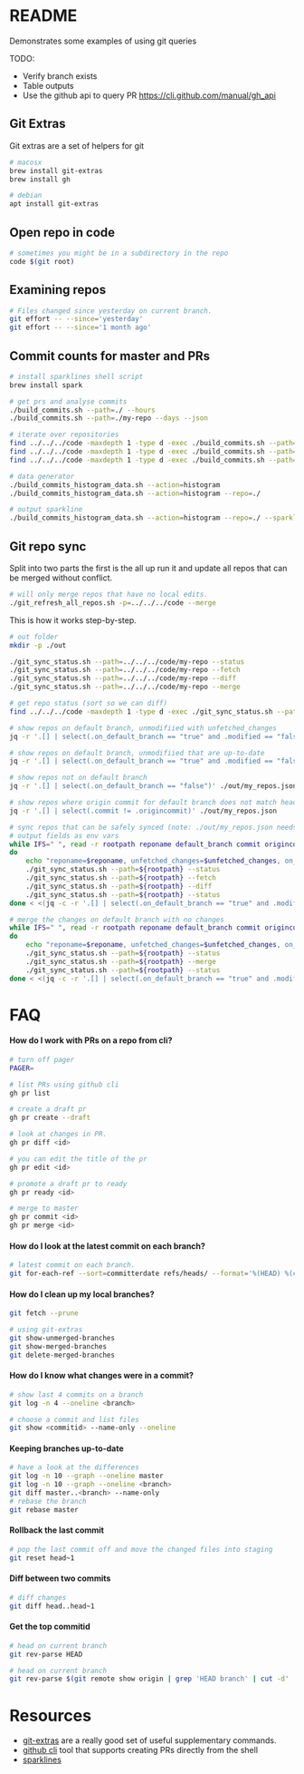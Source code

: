 # README
Demonstrates some examples of using git queries

TODO:
* Verify branch exists
* Table outputs
* Use the github api to query PR https://cli.github.com/manual/gh_api

## Git Extras
Git extras are a set of helpers for git
```sh
# macosx
brew install git-extras
brew install gh

# debian
apt install git-extras
```

## Open repo in code
```sh
# sometimes you might be in a subdirectory in the repo
code $(git root)
```

## Examining repos
```sh
# Files changed since yesterday on current branch.
git effort -- --since='yesterday'
git effort -- --since='1 month ago'
```

## Commit counts for master and PRs
```sh
# install sparklines shell script
brew install spark

# get prs and analyse commits 
./build_commits.sh --path=./ --hours 
./build_commits.sh --path=./my-repo --days --json

# iterate over repositories
find ../../../code -maxdepth 1 -type d -exec ./build_commits.sh --path={} --days --json \;                                                
find ../../../code -maxdepth 1 -type d -exec ./build_commits.sh --path={} --days --json \;                                                
find ../../../code -maxdepth 1 -type d -exec ./build_commits.sh --path={} --days --json \; | jq -s . > ./out/branch_activity.json  

# data generator
./build_commits_histogram_data.sh --action=histogram 
./build_commits_histogram_data.sh --action=histogram --repo=./  

# output sparkline
./build_commits_histogram_data.sh --action=histogram --repo=./ --sparkline | spark
```

## Git repo sync
Split into two parts the first is the all up run it and update all repos that can be merged without conflict.

```sh
# will only merge repos that have no local edits.
./git_refresh_all_repos.sh -p=../../../code --merge 
```

This is how it works step-by-step.
```sh
# out folder
mkdir -p ./out

./git_sync_status.sh --path=../../../code/my-repo --status   
./git_sync_status.sh --path=../../../code/my-repo --fetch
./git_sync_status.sh --path=../../../code/my-repo --diff 
./git_sync_status.sh --path=../../../code/my-repo --merge

# get repo status (sort so we can diff)
find ../../../code -maxdepth 1 -type d -exec ./git_sync_status.sh --path={} --status \; | jq -s '. | sort_by(.reponame)' > ./out/my_repos.json

# show repos on default branch, unmodifiied with unfetched_changes 
jq -r '.[] | select(.on_default_branch == "true" and .modified == "false" and .unfetched_changes == "true")' ./out/my_repos.json

# show repos on default branch, unmodifiied that are up-to-date 
jq -r '.[] | select(.on_default_branch == "true" and .modified == "false" and .unfetched_changes == "false" and .commit == .origincommit)' ./out/my_repos.json

# show repos not on default branch
jq -r '.[] | select(.on_default_branch == "false")' ./out/my_repos.json

# show repos where origin commit for default branch does not match head commit for default branch
jq -r '.[] | select(.commit != .origincommit)' ./out/my_repos.json

# sync repos that can be safely synced (note: ./out/my_repos.json needs to be  up-to-date)
# output fields as env vars
while IFS=" ", read -r rootpath reponame default_branch commit origincommit current_branch on_default_branch modified unfetched_changes
do
    echo "reponame=$reponame, unfetched_changes=$unfetched_changes, on_default_branch=$on_default_branch, modified=$modified"
    ./git_sync_status.sh --path=${rootpath} --status
    ./git_sync_status.sh --path=${rootpath} --fetch
    ./git_sync_status.sh --path=${rootpath} --diff 
    ./git_sync_status.sh --path=${rootpath} --status
done < <(jq -c -r '.[] | select(.on_default_branch == "true" and .modified == "false" and .unfetched_changes == "true") | "\(.rootpath) \(.reponame) \(.default_branch) \(.commit) \(.origincommit) \(.current_branch) \(.on_default_branch) \(.modified) \(.unfetched_changes)"' ./out/my_repos.json)

# merge the changes on default branch with no changes
while IFS=" ", read -r rootpath reponame default_branch commit origincommit current_branch on_default_branch modified unfetched_changes
do
    echo "reponame=$reponame, unfetched_changes=$unfetched_changes, on_default_branch=$on_default_branch, modified=$modified, commit=$commit, origincommit=$origincommit"
    ./git_sync_status.sh --path=${rootpath} --status
    ./git_sync_status.sh --path=${rootpath} --merge
    ./git_sync_status.sh --path=${rootpath} --status
done < <(jq -c -r '.[] | select(.on_default_branch == "true" and .modified == "false" and .unfetched_changes == "false" and .commit != .origincommit) | "\(.rootpath) \(.reponame) \(.default_branch) \(.commit) \(.origincommit) \(.current_branch) \(.on_default_branch) \(.modified) \(.unfetched_changes)"' ./out/my_repos.json)

```

# FAQ
#### How do I work with PRs on a repo from cli?
```sh
# turn off pager 
PAGER= 

# list PRs using github cli
gh pr list

# create a draft pr
gh pr create --draft

# look at changes in PR. 
gh pr diff <id>

# you can edit the title of the pr
gh pr edit <id>

# promote a draft pr to ready
gh pr ready <id>

# merge to master
gh pr commit <id>
gh pr merge <id>
```

#### How do I look at the latest commit on each branch?
```sh
# latest commit on each branch.  
git for-each-ref --sort=committerdate refs/heads/ --format='%(HEAD) %(color:yellow)%(refname:short)%(color:reset) - %(color:red)%(objectname:short)%(color:reset) - %(contents:subject) - %(authorname) (%(color:green)%(committerdate:relative)%(color:reset))'
```

#### How do I clean up my local branches?
```sh
git fetch --prune

# using git-extras 
git show-unmerged-branches   
git show-merged-branches     
git delete-merged-branches          
```

#### How do I know what changes were in a commit?
```sh
# show last 4 commits on a branch
git log -n 4 --oneline <branch>

# choose a commit and list files
git show <commitid> --name-only --oneline            
```

#### Keeping branches up-to-date
```sh
# have a look at the differences
git log -n 10 --graph --oneline master
git log -n 10 --graph --oneline <branch>
git diff master..<branch> --name-only
# rebase the branch
git rebase master
```

#### Rollback the last commit
```sh
# pop the last commit off and move the changed files into staging
git reset head~1         
```

#### Diff between two commits
```sh
# diff changes 
git diff head..head~1         
```

#### Get the top commitid
```sh
# head on current branch
git rev-parse HEAD     

# head on current branch
git rev-parse $(git remote show origin | grep 'HEAD branch' | cut -d' ' -f5)
```

# Resources

* [git-extras](https://github.com/tj/git-extras/blob/master/Commands.md) are a really good set of useful supplementary commands.    
* [github cli](https://github.com/cli/cli) tool that supports creating PRs directly from the shell  
* [sparklines](https://github.com/holman/spark)  

